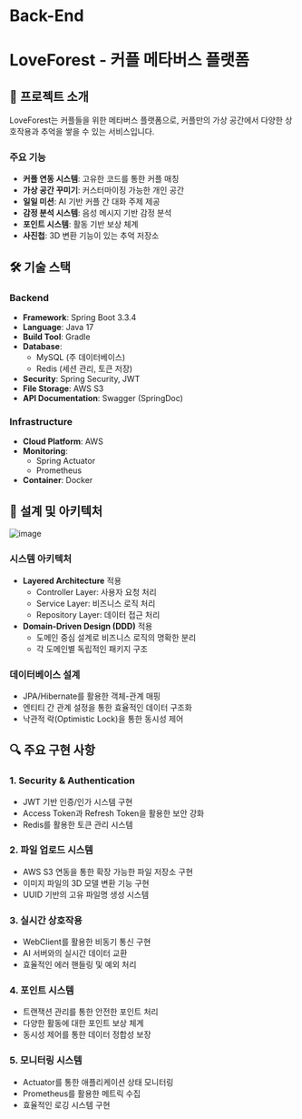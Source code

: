 # Back-End
# LoveForest - 커플 메타버스 플랫폼

## 📌 프로젝트 소개
LoveForest는 커플들을 위한 메타버스 플랫폼으로, 커플만의 가상 공간에서 다양한 상호작용과 추억을 쌓을 수 있는 서비스입니다.

### 주요 기능
- **커플 연동 시스템**: 고유한 코드를 통한 커플 매칭
- **가상 공간 꾸미기**: 커스터마이징 가능한 개인 공간
- **일일 미션**: AI 기반 커플 간 대화 주제 제공
- **감정 분석 시스템**: 음성 메시지 기반 감정 분석
- **포인트 시스템**: 활동 기반 보상 체계
- **사진첩**: 3D 변환 기능이 있는 추억 저장소

## 🛠 기술 스택

### Backend
- **Framework**: Spring Boot 3.3.4
- **Language**: Java 17
- **Build Tool**: Gradle
- **Database**: 
  - MySQL (주 데이터베이스)
  - Redis (세션 관리, 토큰 저장)
- **Security**: Spring Security, JWT
- **File Storage**: AWS S3
- **API Documentation**: Swagger (SpringDoc)

### Infrastructure
- **Cloud Platform**: AWS
- **Monitoring**: 
  - Spring Actuator
  - Prometheus
- **Container**: Docker

## 📐 설계 및 아키텍처
![image](https://github.com/user-attachments/assets/77563ad3-b313-429a-8cab-862387bf82a7)


### 시스템 아키텍처
- **Layered Architecture** 적용
  - Controller Layer: 사용자 요청 처리
  - Service Layer: 비즈니스 로직 처리
  - Repository Layer: 데이터 접근 처리
- **Domain-Driven Design (DDD)** 적용
  - 도메인 중심 설계로 비즈니스 로직의 명확한 분리
  - 각 도메인별 독립적인 패키지 구조

### 데이터베이스 설계
- JPA/Hibernate를 활용한 객체-관계 매핑
- 엔티티 간 관계 설정을 통한 효율적인 데이터 구조화
- 낙관적 락(Optimistic Lock)을 통한 동시성 제어

## 🔍 주요 구현 사항

### 1. Security & Authentication
- JWT 기반 인증/인가 시스템 구현
- Access Token과 Refresh Token을 활용한 보안 강화
- Redis를 활용한 토큰 관리 시스템

### 2. 파일 업로드 시스템
- AWS S3 연동을 통한 확장 가능한 파일 저장소 구현
- 이미지 파일의 3D 모델 변환 기능 구현
- UUID 기반의 고유 파일명 생성 시스템

### 3. 실시간 상호작용
- WebClient를 활용한 비동기 통신 구현
- AI 서버와의 실시간 데이터 교환
- 효율적인 에러 핸들링 및 예외 처리

### 4. 포인트 시스템
- 트랜잭션 관리를 통한 안전한 포인트 처리
- 다양한 활동에 대한 포인트 보상 체계
- 동시성 제어를 통한 데이터 정합성 보장

### 5. 모니터링 시스템
- Actuator를 통한 애플리케이션 상태 모니터링
- Prometheus를 활용한 메트릭 수집
- 효율적인 로깅 시스템 구현
